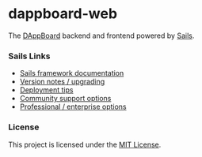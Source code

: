 # dappboard-web

The [DAppBoard](http://dappboard.com) backend and frontend powered by [Sails](https://sailsjs.com).


### Sails Links

+ [Sails framework documentation](https://sailsjs.com/get-started)
+ [Version notes / upgrading](https://sailsjs.com/documentation/upgrading)
+ [Deployment tips](https://sailsjs.com/documentation/concepts/deployment)
+ [Community support options](https://sailsjs.com/support)
+ [Professional / enterprise options](https://sailsjs.com/enterprise)


### License

This project is licensed under the [MIT License](https://opensource.org/licenses/MIT).
